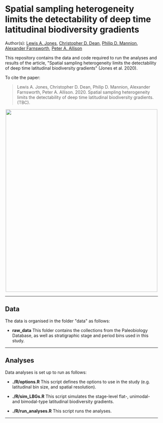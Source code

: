 # Spatial sampling heterogeneity limits the detectability of deep time latitudinal biodiversity gradients

Author(s): [Lewis A. Jones](mailto:l.jones16@imperial.ac.uk), [Christopher D. Dean](mailto:christopherdaviddean@gmail.com), [Philip D. Mannion](mailto:philipdmannion@gmail.com), [Alexander Farnsworth](mailto:alex.Farnsworth@bristol.ac.uk), [Peter A. Allison](mailto:p.a.allison@imperial.ac.uk)

This repository contains the data and code required to run the analyses and results of the article, "Spatial sampling heterogeneity limits the detectability of deep time latitudinal biodiversity gradients" (Jones et al. 2020). 

To cite the paper: 
> Lewis A. Jones, Christopher D. Dean, Philip D. Mannion, Alexander Farnsworth, Peter A. Allison. 2020. Spatial sampling heterogeneity limits the detectability of deep time latitudinal biodiversity gradients. (TBC).

<p align="center">
  <img src="https://github.com/LewisAJones/LBG_sim/blob/master/figures/paper_workflow.png" alt="" width="500" height="600"/>
</p>

-------

## Data
The data is organised in the folder "data" as follows:

* **raw_data**
This folder contains the collections from the Paleobiology Database, as well as stratigraphic stage and period bins used in this study.

-------

## Analyses
Data analyses is set up to run as follows:

* **./R/options.R**
This script defines the options to use in the study (e.g. latitudinal bin size, and spatial resolution).

* **./R/sim_LBGs.R**
This script simulates the stage-level flat-, unimodal- and bimodal-type latitudinal biodiversity gradients.

* **./R/run_analyses.R**
This script runs the analyses.

-------
